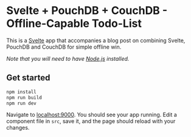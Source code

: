 # Svelte + PouchDB + CouchDB - Offline-Capable Todo-List

This is a [Svelte](https://svelte.technology) app that accompanies a blog post on combining Svelte, PouchDB and CouchDB for simple offline win.

*Note that you will need to have [Node.js](https://nodejs.org) installed.*

## Get started

```bash
npm install
npm run build
npm run dev
```

Navigate to [localhost:9000](http://localhost:9000). You should see your app running. Edit a component file in `src`, save it, and the page should reload with your changes.

